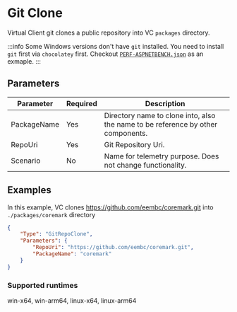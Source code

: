 ﻿---
id: git-clone
---

# Git Clone
Virtual Client git clones a public repository into VC `packages` directory.

:::info
Some Windows versions don't have `git` installed. You need to install `git` first via `chocolatey` first.
Checkout [`PERF-ASPNETBENCH.json`](https://github.com/microsoft/VirtualClient/blob/main/src/VirtualClient/VirtualClient.Main/profiles/PERF-ASPNETBENCH.json) as an exmaple.
:::

## Parameters
| **Parameter** | **Required** | **Description**                                                                                                 |
|---------------|--------------|-----------------------------------------------------------------------------------------------------------------|
| PackageName   | Yes          | Directory name to clone into, also the name to be reference by other components.                                |
| RepoUri       | Yes          | Git Repository Uri.                                                                                             |
| Scenario      | No           | Name for telemetry purpose. Does not change functionality.                                                      |


## Examples
In this example, VC clones https://github.com/eembc/coremark.git into `./packages/coremark` directory
```json
{
    "Type": "GitRepoClone",
    "Parameters": {
        "RepoUri": "https://github.com/eembc/coremark.git",
        "PackageName": "coremark"
    }
}
```


### Supported runtimes
win-x64, win-arm64, linux-x64, linux-arm64